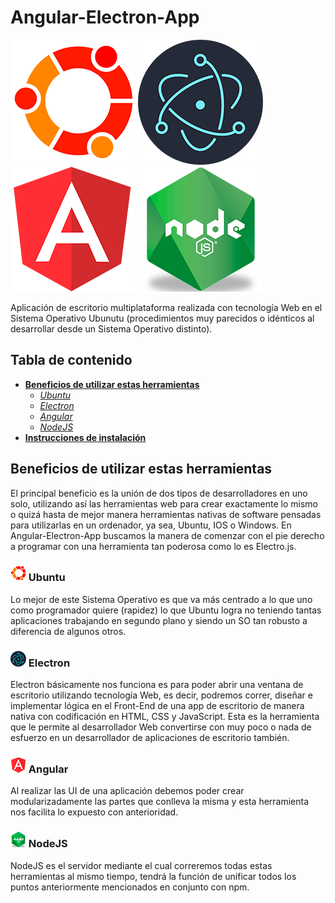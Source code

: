 # Angular-Electron-App

![Ubuntu logo](assets/Ubuntu.png) ![Electron logo](assets/Electron.png) ![Angular logo](assets/Angular.png) ![Node logo](assets/Node.png)

Aplicación de escritorio multiplataforma realizada con tecnología Web en el Sistema Operativo Ubunutu (procedimientos muy parecidos o idénticos al desarrollar desde un Sistema Operativo distinto).

## Tabla de contenido

- **[Beneficios de utilizar estas herramientas](#Beneficios-de-utilizar-estas-herramientas)**
  - *[Ubuntu](#![Ubuntu-logo](assets/UbuntuP.png)-Ubuntu)*
  - *[Electron](#Electron)*
  - *[Angular](#Angular)*
  - *[NodeJS](#NodeJS)*
- **[Instrucciones de instalación](#installation-instructions)**

## Beneficios de utilizar estas herramientas

El principal beneficio es la unión de dos tipos de desarrolladores en uno solo, utilizando así las herramientas web para crear exactamente lo mismo o quizá hasta de mejor manera herramientas nativas de software pensadas para utilizarlas en un ordenador, ya sea, Ubuntu, IOS o Windows.
En Angular-Electron-App buscamos la manera de comenzar con el pie derecho a programar con una herramienta tan poderosa como lo es Electro.js.

### ![Ubuntu logo](assets/UbuntuP.png) Ubuntu

Lo mejor de este Sistema Operativo es que va más centrado a lo que uno como programador quiere (rapidez) lo que Ubuntu logra no teniendo tantas aplicaciones trabajando en segundo plano y siendo un SO tan robusto a diferencia de algunos otros.

### ![Ubuntu logo](assets/ElectronP.png) Electron

Electron básicamente nos funciona es para poder abrir una ventana de escritorio utilizando tecnología Web, es decir, podremos correr, diseñar e implementar lógica en el Front-End de una app de escritorio de manera nativa con codificación en HTML, CSS y JavaScript.
Esta es la herramienta que le permite al desarrollador Web convertirse con muy poco o nada de esfuerzo en un desarrollador de aplicaciones de escritorio también.

### ![Ubuntu logo](assets/AngularP.png) Angular

Al realizar las UI de una aplicación debemos poder crear modularizadamente las partes que conlleva la misma y esta herramienta nos facilita lo expuesto con anterioridad.

### ![Ubuntu logo](assets/NodeP.png) NodeJS

NodeJS es el servidor mediante el cual correremos todas estas herramientas al mismo tiempo, tendrá la función de unificar todos los puntos anteriormente mencionados en conjunto con npm.